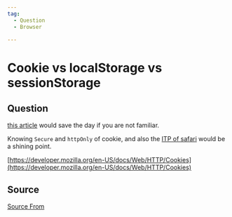 ```yaml
---
tag:
  - Question
  - Browser

---
```

  
# Cookie vs localStorage vs sessionStorage

## Question
[this article](https://scotch.io/@PratyushB/local-storage-vs-session-storage-vs-cookie) would save the day if you are not familiar.

Knowing `Secure` and `httpOnly` of cookie, and also the [ITP of safari](https://webkit.org/blog/10218/full-third-party-cookie-blocking-and-more/) would be a shining point.

[https://developer.mozilla.org/en-US/docs/Web/HTTP/Cookies](https://developer.mozilla.org/en-US/docs/Web/HTTP/Cookies)




##  Source
[Source From](https://bigfrontend.dev/question/Cookie-vs-localStorage-vs-sessionStorage)

  